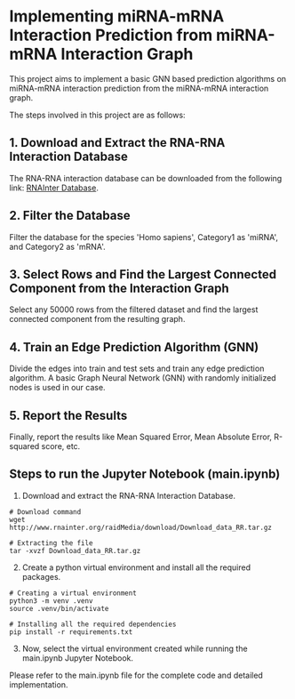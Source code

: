 # Implementing miRNA-mRNA Interaction Prediction from miRNA-mRNA Interaction Graph

This project aims to implement a basic GNN based prediction algorithms on miRNA-mRNA interaction prediction from the miRNA-mRNA interaction graph.

The steps involved in this project are as follows:

## 1. Download and Extract the RNA-RNA Interaction Database

The RNA-RNA interaction database can be downloaded from the following link: [RNAInter Database](http://www.rnainter.org/raidMedia/download/Download_data_RR.tar.gz).

## 2. Filter the Database

Filter the database for the species 'Homo sapiens', Category1 as 'miRNA', and Category2 as 'mRNA'.

## 3. Select Rows and Find the Largest Connected Component from the Interaction Graph

Select any 50000 rows from the filtered dataset and find the largest connected component from the resulting graph.

## 4. Train an Edge Prediction Algorithm (GNN)

Divide the edges into train and test sets and train any edge prediction algorithm. A basic Graph Neural Network (GNN) with randomly initialized nodes is used in our case.

## 5. Report the Results

Finally, report the results like Mean Squared Error, Mean Absolute Error, R-squared score, etc.

## Steps to run the Jupyter Notebook (main.ipynb)

1. Download and extract the RNA-RNA Interaction Database.

```
# Download command
wget http://www.rnainter.org/raidMedia/download/Download_data_RR.tar.gz

# Extracting the file
tar -xvzf Download_data_RR.tar.gz
```

2. Create a python virtual environment and install all the required packages.

```
# Creating a virtual environment
python3 -m venv .venv
source .venv/bin/activate

# Installing all the required dependencies
pip install -r requirements.txt
```

3. Now, select the virtual environment created while running the main.ipynb Jupyter Notebook.

Please refer to the main.ipynb file for the complete code and detailed implementation.
